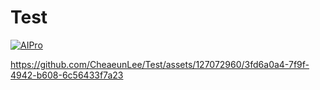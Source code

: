 # Test

[![AIPro](https://img.youtube.com/vi/zEARmgsEqzU/0.jpg)](https://youtu.be/zEARmgsEqzU)





https://github.com/CheaeunLee/Test/assets/127072960/3fd6a0a4-7f9f-4942-b608-6c56433f7a23



